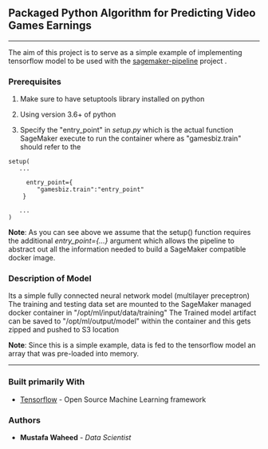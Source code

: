 ## Packaged Python Algorithm for Predicting Video Games Earnings

----

The aim of this project is to serve as a simple example of implementing tensorflow model to be used with the [sagemaker-pipeline]() project .

### Prerequisites

1. Make sure to have setuptools library installed on python

2. Using version 3.6+ of python

3. Specify the "entry_point" in _setup.py_ which is the actual function SageMaker execute to run the container where as "gamesbiz.train" should refer to the

```
setup(
   ...

     entry_point={
        "gamesbiz.train":"entry_point"
    }

   ...
)
```
**Note**: As you can see above we assume that the setup() function requires the additional *entry_point={...}* argument which allows the
pipeline to abstract out all the information needed to build a SageMaker compatible docker image.

### Description of Model

Its a simple fully connected neural network model (multilayer preceptron)
The training and testing data set are mounted to the SageMaker managed docker container in "/opt/ml/input/data/training"
The Trained model artifact can be saved to "/opt/ml/output/model" within the container and this gets zipped and pushed to S3 location

**Note**:
Since this is a simple example, data is fed to the tensorflow model an array that was pre-loaded into memory.

----

### Built primarily With

* [Tensorflow](https://www.tensorflow.org/) - Open Source Machine Learning framework


### Authors

* **Mustafa Waheed** - *Data Scientist* 
